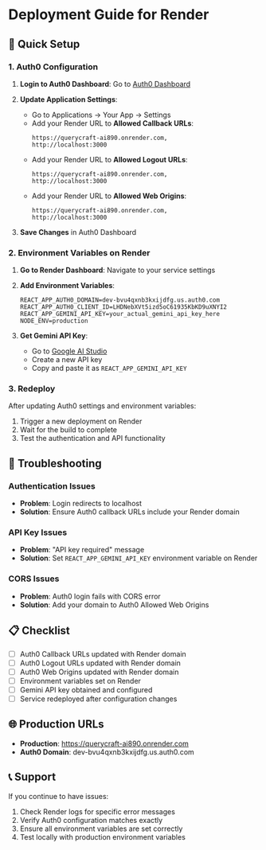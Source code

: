 # Deployment Guide for Render

## 🚀 Quick Setup

### 1. Auth0 Configuration

1. **Login to Auth0 Dashboard**: Go to [Auth0 Dashboard](https://manage.auth0.com/)

2. **Update Application Settings**:
   - Go to Applications → Your App → Settings
   - Add your Render URL to **Allowed Callback URLs**:
     ```
     https://querycraft-ai890.onrender.com,
     http://localhost:3000
     ```
   - Add your Render URL to **Allowed Logout URLs**:
     ```
     https://querycraft-ai890.onrender.com,
     http://localhost:3000
     ```
   - Add your Render URL to **Allowed Web Origins**:
     ```
     https://querycraft-ai890.onrender.com,
     http://localhost:3000
     ```

3. **Save Changes** in Auth0 Dashboard

### 2. Environment Variables on Render

1. **Go to Render Dashboard**: Navigate to your service settings

2. **Add Environment Variables**:
   ```
   REACT_APP_AUTH0_DOMAIN=dev-bvu4qxnb3kxijdfg.us.auth0.com
   REACT_APP_AUTH0_CLIENT_ID=LHDNebXVt5izd5oC61935KbKD9uXNYI2
   REACT_APP_GEMINI_API_KEY=your_actual_gemini_api_key_here
   NODE_ENV=production
   ```

3. **Get Gemini API Key**:
   - Go to [Google AI Studio](https://makersuite.google.com/app/apikey)
   - Create a new API key
   - Copy and paste it as `REACT_APP_GEMINI_API_KEY`

### 3. Redeploy

After updating Auth0 settings and environment variables:
1. Trigger a new deployment on Render
2. Wait for the build to complete
3. Test the authentication and API functionality

## 🔧 Troubleshooting

### Authentication Issues
- **Problem**: Login redirects to localhost
- **Solution**: Ensure Auth0 callback URLs include your Render domain

### API Key Issues
- **Problem**: "API key required" message
- **Solution**: Set `REACT_APP_GEMINI_API_KEY` environment variable on Render

### CORS Issues
- **Problem**: Auth0 login fails with CORS error
- **Solution**: Add your domain to Auth0 Allowed Web Origins

## 📋 Checklist

- [ ] Auth0 Callback URLs updated with Render domain
- [ ] Auth0 Logout URLs updated with Render domain  
- [ ] Auth0 Web Origins updated with Render domain
- [ ] Environment variables set on Render
- [ ] Gemini API key obtained and configured
- [ ] Service redeployed after configuration changes

## 🌐 Production URLs

- **Production**: https://querycraft-ai890.onrender.com
- **Auth0 Domain**: dev-bvu4qxnb3kxijdfg.us.auth0.com

## 📞 Support

If you continue to have issues:
1. Check Render logs for specific error messages
2. Verify Auth0 configuration matches exactly
3. Ensure all environment variables are set correctly
4. Test locally with production environment variables